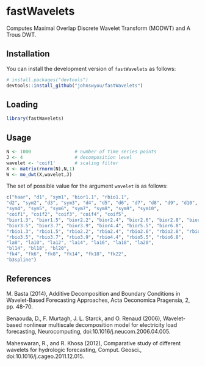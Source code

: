 # fastWavelets

Computes Maximal Overlap Discrete Wavelet Transform (MODWT) and A Trous DWT.

## Installation

You can install the development version of `fastWavelets` as follows:

``` r
# install.packages("devtools")
devtools::install_github("johnswyou/fastWavelets")
```

## Loading

``` r
library(fastWavelets)
```
## Usage

```r
N <- 1000                # number of time series points
J <- 4                   # decomposition level
wavelet <- 'coif1'       # scaling filter
X <- matrix(rnorm(N),N,1)
W <- mo_dwt(X,wavelet,J)
```

The set of possible value for the argument `wavelet` is as follows:

```r
c("haar", "d1", "sym1", "bior1.1", "rbio1.1",
"d2", "sym2", "d3", "sym3", "d4", "d5", "d6", "d7", "d8", "d9", "d10", "d11",
"sym4", "sym5", "sym6", "sym7", "sym8", "sym9", "sym10",
"coif1", "coif2", "coif3", "coif4", "coif5",
"bior1.3", "bior1.5", "bior2.2", "bior2.4", "bior2.6", "bior2.8", "bior3.1", "bior3.3",
"bior3.5", "bior3.7", "bior3.9", "bior4.4", "bior5.5", "bior6.8",
"rbio1.3", "rbio1.5", "rbio2.2", "rbio2.4", "rbio2.6", "rbio2.8", "rbio3.1", "rbio3.3",
"rbio3.5", "rbio3.7", "rbio3.9", "rbio4.4", "rbio5.5", "rbio6.8",
"la8", "la10", "la12", "la14", "la16", "la18", "la20",
"bl14", "bl18", "bl20",
"fk4", "fk6", "fk8", "fk14", "fk18", "fk22",
"b3spline")
```

## References

M. Basta (2014), Additive Decomposition and Boundary Conditions in Wavelet-Based
Forecasting Approaches, Acta Oeconomica Pragensia, 2, pp. 48-70.

Benaouda, D., F. Murtagh, J. L. Starck, and O. Renaud (2006),
Wavelet-based nonlinear multiscale decomposition model for
electricity load forecasting, Neurocomputing,
doi:10.1016/j.neucom.2006.04.005.

Maheswaran, R., and R. Khosa (2012), Comparative study of different
wavelets for hydrologic forecasting, Comput. Geosci.,
doi:10.1016/j.cageo.2011.12.015.
